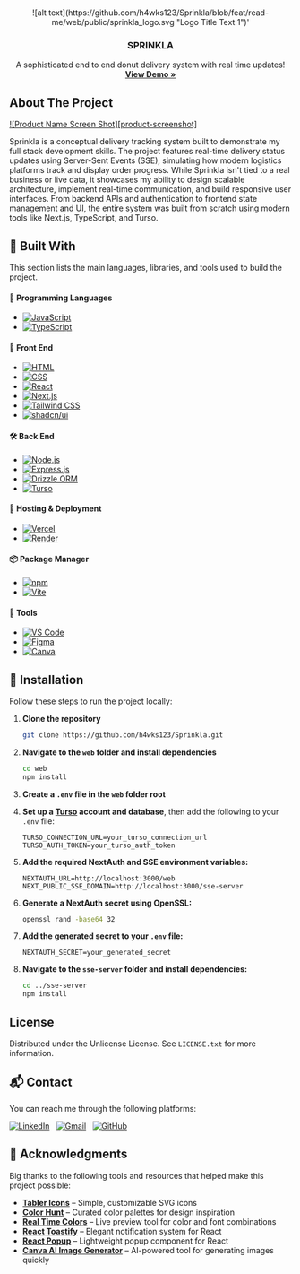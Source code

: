 <a id="readme-top"></a>

<!-- PROJECT LOGO -->
<br />
<div align="center">
![alt text](https://github.com/h4wks123/Sprinkla/blob/feat/read-me/web/public/sprinkla_logo.svg "Logo Title Text 1")'
  
  <h3 align="center">SPRINKLA</h3>
  
  <p align="center">
    A sophisticated end to end donut delivery system with real time updates!
    <br />
    <a href="https://sprinkla.vercel.app"><strong>View Demo »</strong></a>
    <br />
  </p>
</div>

<!-- ABOUT THE PROJECT -->
## About The Project

[![Product Name Screen Shot][product-screenshot]](https://example.com)

Sprinkla is a conceptual delivery tracking system built to demonstrate my full stack development skills. The project features real-time delivery status updates using Server-Sent Events (SSE), simulating how modern logistics platforms track and display order progress. While Sprinkla isn't tied to a real business or live data, it showcases my ability to design scalable architecture, implement real-time communication, and build responsive user interfaces. From backend APIs and authentication to frontend state management and UI, the entire system was built from scratch using modern tools like Next.js, TypeScript, and Turso.

<!-- TOOLS, LANGUAGES, AND FRAMEWORKS -->
## 🚧 Built With

This section lists the main languages, libraries, and tools used to build the project.

#### 🧠 Programming Languages

* [![JavaScript](https://img.shields.io/badge/JavaScript-F7DF1E?logo=javascript\&logoColor=000)](https://developer.mozilla.org/en-US/docs/Web/JavaScript)
* [![TypeScript](https://img.shields.io/badge/TypeScript-3178C6?logo=typescript\&logoColor=fff)](https://www.typescriptlang.org/)

#### 🎨 Front End

* [![HTML](https://img.shields.io/badge/HTML5-E34F26.svg?logo=html5\&logoColor=white)](https://developer.mozilla.org/en-US/docs/Web/HTML)
* [![CSS](https://img.shields.io/badge/CSS3-264de4?logo=css3\&logoColor=white)](https://developer.mozilla.org/en-US/docs/Web/CSS)
* [![React](https://img.shields.io/badge/React-20232A?style=for-the-badge\&logo=react\&logoColor=61DAFB)](https://reactjs.org/)
* [![Next.js](https://img.shields.io/badge/Next.js-000000?style=for-the-badge\&logo=nextdotjs\&logoColor=white)](https://nextjs.org/)
* [![Tailwind CSS](https://img.shields.io/badge/Tailwind_CSS-38B2AC.svg?logo=tailwind-css\&logoColor=white)](https://tailwindcss.com/)
* [![shadcn/ui](https://img.shields.io/badge/shadcn%2Fui-000000?logo=vercel\&logoColor=white)](https://ui.shadcn.dev)

#### 🛠️ Back End

* [![Node.js](https://img.shields.io/badge/Node.js-339933?logo=node.js\&logoColor=white)](https://nodejs.org/)
* [![Express.js](https://img.shields.io/badge/Express.js-404d59?logo=express\&logoColor=white)](https://expressjs.com/)
* [![Drizzle ORM](https://img.shields.io/badge/Drizzle-C5F74F.svg?style=for-the-badge&logo=Drizzle&logoColor=black)](https://orm.drizzle.team/)
* [![Turso](https://img.shields.io/badge/Turso-4FF8D2.svg?style=for-the-badge&logo=Turso&logoColor=black)](https://turso.tech/)

#### 🚀 Hosting & Deployment

* [![Vercel](https://img.shields.io/badge/Vercel-000000.svg?logo=vercel\&logoColor=white)](https://vercel.com/)
* [![Render](https://img.shields.io/badge/Render-000000.svg?style=for-the-badge&logo=Render&logoColor=white)](https://render.com/)

#### 📦 Package Manager

* [![npm](https://img.shields.io/badge/npm-CB3837?logo=npm\&logoColor=white)](https://www.npmjs.com/)
* [![Vite](https://img.shields.io/badge/Vite-646CFF?logo=vite\&logoColor=fff)](https://vitejs.dev/)

#### 🧰 Tools

* [![VS Code](https://img.shields.io/badge/VS_Code-007ACC?logo=visualstudiocode\&logoColor=white)](https://code.visualstudio.com/)
* [![Figma](https://img.shields.io/badge/Figma-F24E1E?logo=figma\&logoColor=white)](https://www.figma.com/)
* [![Canva](https://img.shields.io/badge/Canva-00C4CC?logo=canva\&logoColor=white)](https://www.canva.com/)

<!-- GETTING STARTED -->
## 🚀 Installation

Follow these steps to run the project locally:

1. **Clone the repository**
   ```sh
   git clone https://github.com/h4wks123/Sprinkla.git
   ```

2. **Navigate to the `web` folder and install dependencies**
   ```sh
   cd web
   npm install
   ```

3. **Create a `.env` file in the `web` folder root**

4. **Set up a [Turso](https://turso.tech/) account and database**, then add the following to your `.env` file:
   ```env
   TURSO_CONNECTION_URL=your_turso_connection_url
   TURSO_AUTH_TOKEN=your_turso_auth_token
   ```

5. **Add the required NextAuth and SSE environment variables:**
   ```env
   NEXTAUTH_URL=http://localhost:3000/web
   NEXT_PUBLIC_SSE_DOMAIN=http://localhost:3000/sse-server
   ```

6. **Generate a NextAuth secret using OpenSSL:**

   ```sh
   openssl rand -base64 32
   ```

7. **Add the generated secret to your `.env` file:**
   ```env
   NEXTAUTH_SECRET=your_generated_secret
   ```

8. **Navigate to the `sse-server` folder and install dependencies:**
   ```sh
   cd ../sse-server
   npm install
   ```

<!-- LICENSE -->
## License

Distributed under the Unlicense License. See `LICENSE.txt` for more information.

<!-- CONTACT -->
## 📬 Contact

You can reach me through the following platforms:

[![LinkedIn](https://custom-icon-badges.demolab.com/badge/LinkedIn-0A66C2?logo=linkedin-white\&logoColor=fff)](https://www.linkedin.com/in/ivanne-dave-bayer-a23b30302/)  
[![Gmail](https://img.shields.io/badge/Gmail-D14836?logo=gmail\&logoColor=white)](mailto:ivannebayer@gmail.com)  
[![GitHub](https://img.shields.io/badge/GitHub-%23121011.svg?logo=github&logoColor=white)](https://github.com/h4wks123)

<!-- ACKNOWLEDGMENTS -->
## 🙏 Acknowledgments

Big thanks to the following tools and resources that helped make this project possible:

* [**Tabler Icons**](https://tabler.io/icons) – Simple, customizable SVG icons
* [**Color Hunt**](https://colorhunt.co/) – Curated color palettes for design inspiration
* [**Real Time Colors**](https://www.realtimecolors.com/?colors=050315-fbfbfe-2f27ce-dedcff-433bff&fonts=Inter-Inter) – Live preview tool for color and font combinations
* [**React Toastify**](https://www.npmjs.com/package/react-toastify) – Elegant notification system for React
* [**React Popup**](https://react-popup.elazizi.com/) – Lightweight popup component for React
* [**Canva AI Image Generator**](https://www.canva.com/ai-image-generator/) – AI-powered tool for generating images quickly
